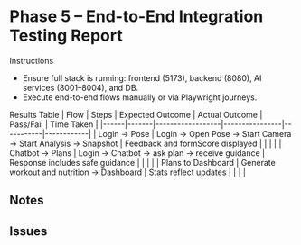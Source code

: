 # Phase 5 – End-to-End Integration Testing Report

Instructions
- Ensure full stack is running: frontend (5173), backend (8080), AI services (8001–8004), and DB.
- Execute end-to-end flows manually or via Playwright journeys.

Results Table
| Flow | Steps | Expected Outcome | Actual Outcome | Pass/Fail | Time Taken |
|------|-------|------------------|----------------|-----------|------------|
| Login → Pose | Login → Open Pose → Start Camera → Start Analysis → Snapshot | Feedback and formScore displayed |  |  |  |
| Chatbot → Plans | Login → Chatbot → ask plan → receive guidance | Response includes safe guidance |  |  |  |
| Plans to Dashboard | Generate workout and nutrition → Dashboard | Stats reflect updates |  |  |  |

Notes
- 

Issues
- 
